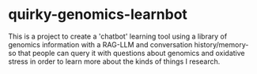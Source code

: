 # quirky-genomics-learnbot
This is a project to create a 'chatbot' learning tool using a library of genomics information with a RAG-LLM and conversation history/memory- so that people can query it with questions about genomics and oxidative stress in order to learn more about the kinds of things I research.
